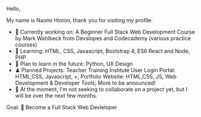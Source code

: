 Hello, 

My name is Naomi Hinton, thank you for visiting my profile.

- 🔭 Currently working on: A Beginner Full Stack Web Development Course by Mark Wahlbeck from Devslopes and Codecademy (various practice courses)
- 🌱 Learning: HTML, CSS, Javascript, Bootstrap 4, ES6 React and Node, PHP
- 🧩 Plan to learn in the future: Python, UX Design
- ♟ Planned Projects: Teacher Training Institute User Login Portal: HTML,CSS, Javascript, +; Portfolio Website: HTML,CSS, JS, Web Development & Developer Tools; More to be announced! 
- 👯 At the moment, I'm not seeking to collaborate on a project yet, but I will be over the next few months.

Goal: 🏅 Become a Full Stack Web Devleloper 



